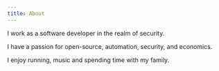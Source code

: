 ```yaml
---
title: About
---
```


I work as a software developer in the realm of security.

I have a passion for open-source, automation, security, and economics.

I enjoy running, music and spending time with my family.
